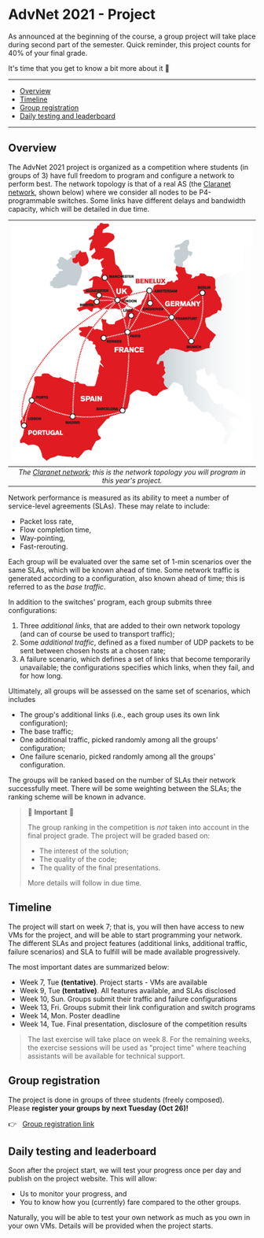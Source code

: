 # AdvNet 2021 - Project

As announced at the beginning of the course, a group project will take place during second part of the semester. Quick reminder, this project counts for 40% of your final grade.

It's time that you get to know a bit more about it 🙂

---
<!-- TOC -->

- [Overview](#overview)
- [Timeline](#timeline)
- [Group registration](#group-registration)
- [Daily testing and leaderboard](#daily-testing-and-leaderboard)

<!-- /TOC -->

---

## Overview

The AdvNet 2021 project is organized as a competition where students (in groups of 3) have full freedom to program and configure a network to perform best. The network topology is that of a real AS (the [Claranet network](https://noc.eu.clara.net/), shown below) where we consider all nodes to be P4-programmable switches. Some links have different delays and bandwidth capacity, which will be detailed in due time.

| ![topology_claranet](img/topology_claranet.png) |
|:--:|
| *The [Claranet network](https://noc.eu.clara.net/); this is the network topology you will program in this year's project.* |

Network performance is measured as its ability to meet a number of service-level agreements (SLAs). These may relate to include:

- Packet loss rate,
- Flow completion time,
- Way-pointing,
- Fast-rerouting. 

Each group will be evaluated over the same set of 1-min scenarios over the same SLAs, which will be known ahead of time. Some network traffic is generated according to a configuration, also known ahead of time; this is referred to as the _base traffic_.

In addition to the switches' program, each group submits three configurations:

1. Three _additional links_, that are added to their own network topology (and can of course be used to transport traffic);
2. Some _additional traffic_, defined as a fixed number of UDP packets to be sent between chosen hosts at a chosen rate;
3. A failure scenario, which defines a set of links that become temporarily unavailable; the configurations specifies which links, when they fail, and for how long.

Ultimately, all groups will be assessed on the same set of scenarios, which includes

- The group's additional links (i.e., each group uses its own link configuration);
- The base traffic;
- One additional traffic, picked randomly among all the groups' configuration;
- One failure scenario, picked randomly among all the groups' configuration.

The groups will be ranked based on the number of SLAs their network successfully meet. There will be some weighting between the SLAs; the ranking scheme will be known in advance.

> 🚨 **Important** 🚨  
>  
> The group ranking in the competition is _not_ taken into account in the final project grade. The project will be graded based on:
>
> - The interest of the solution;
> - The quality of the code;
> - The quality of the final presentations.
>
> More details will follow in due time.

## Timeline

The project will start on week 7; that is, you will then have access to new VMs for the project, and will be able to start programming your network.
The different SLAs and project features (additional links, additional traffic, failure scenarios) and SLA to fulfill will be made available progressively.

The most important dates are summarized below:

- Week 7, Tue **(tentative)**. Project starts - VMs are available
- Week 9, Tue **(tentative)**. All features available, and SLAs disclosed
- Week 10, Sun. Groups submit their traffic and failure configurations
- Week 13, Fri. Groups submit their link configuration and switch programs
- Week 14, Mon. Poster deadline
- Week 14, Tue. Final presentation, disclosure of the competition results

> The last exercise will take place on week 8. For the remaining weeks, the exercise sessions will be used as "project time" where teaching assistants will be available for technical support.

## Group registration

The project is done in groups of three students (freely composed).  
Please **register your groups by next Tuesday (Oct 26)!**

👉 &nbsp; [Group registration link](https://adv-net.ethz.ch/registration/)

## Daily testing and leaderboard

Soon after the project start, we will test your progress once per day and publish on the project website. This will allow:

- Us to monitor your progress, and 
- You to know how you (currently) fare compared to the other groups.

Naturally, you will be able to test your own network as much as you own in your own VMs. Details will be provided when the project starts. 